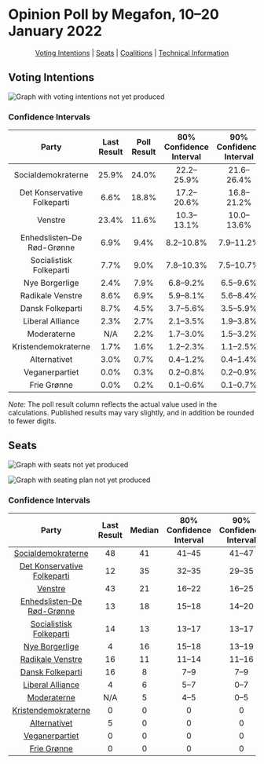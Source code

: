 # Opinion Poll by Megafon, 10–20 January 2022

<p align="center"><a href="#voting-intentions">Voting Intentions</a> | <a href="#seats">Seats</a> | <a href="#coalitions">Coalitions</a> | <a href="#technical-information">Technical Information</a></p>

## Voting Intentions

![Graph with voting intentions not yet produced](2022-01-20-Megafon.png "Voting Intentions")

### Confidence Intervals

| Party | Last Result | Poll Result | 80% Confidence Interval | 90% Confidence Interval | 95% Confidence Interval | 99% Confidence Interval |
|:-----:|:-----------:|:-----------:|:-----------------------:|:-----------------------:|:-----------------------:|:-----------------------:|
| Socialdemokraterne | 25.9% | 24.0% | 22.2–25.9% |21.6–26.4% |21.2–26.9% |20.4–27.9% |
| Det Konservative Folkeparti | 6.6% | 18.8% | 17.2–20.6% |16.8–21.2% |16.4–21.6% |15.6–22.5% |
| Venstre | 23.4% | 11.6% | 10.3–13.1% |10.0–13.6% |9.6–13.9% |9.1–14.7% |
| Enhedslisten–De Rød-Grønne | 6.9% | 9.4% | 8.2–10.8% |7.9–11.2% |7.6–11.6% |7.1–12.3% |
| Socialistisk Folkeparti | 7.7% | 9.0% | 7.8–10.3% |7.5–10.7% |7.2–11.1% |6.7–11.8% |
| Nye Borgerlige | 2.4% | 7.9% | 6.8–9.2% |6.5–9.6% |6.3–9.9% |5.8–10.6% |
| Radikale Venstre | 8.6% | 6.9% | 5.9–8.1% |5.6–8.4% |5.3–8.8% |4.9–9.4% |
| Dansk Folkeparti | 8.7% | 4.5% | 3.7–5.6% |3.5–5.9% |3.3–6.1% |3.0–6.7% |
| Liberal Alliance | 2.3% | 2.7% | 2.1–3.5% |1.9–3.8% |1.8–4.0% |1.5–4.4% |
| Moderaterne | N/A | 2.2% | 1.7–3.0% |1.5–3.2% |1.4–3.4% |1.2–3.9% |
| Kristendemokraterne | 1.7% | 1.6% | 1.2–2.3% |1.1–2.5% |1.0–2.7% |0.8–3.1% |
| Alternativet | 3.0% | 0.7% | 0.4–1.2% |0.4–1.4% |0.3–1.5% |0.2–1.8% |
| Veganerpartiet | 0.0% | 0.3% | 0.2–0.8% |0.2–0.9% |0.1–1.0% |0.1–1.3% |
| Frie Grønne | 0.0% | 0.2% | 0.1–0.6% |0.1–0.7% |0.1–0.8% |0.0–1.1% |

*Note:* The poll result column reflects the actual value used in the calculations. Published results may vary slightly, and in addition be rounded to fewer digits.

## Seats

![Graph with seats not yet produced](2022-01-20-Megafon-seats.png "Seats")

![Graph with seating plan not yet produced](2022-01-20-Megafon-seating-plan.png "Seating Plan")

### Confidence Intervals

| Party | Last Result | Median | 80% Confidence Interval | 90% Confidence Interval | 95% Confidence Interval | 99% Confidence Interval |
|:-----:|:-----------:|:------:|:-----------------------:|:-----------------------:|:-----------------------:|:-----------------------:|
| <a href="#socialdemokraterne">Socialdemokraterne</a> | 48 | 41 | 41–45 |41–47 |40–47 |37–49 |
| <a href="#det-konservative-folkeparti">Det Konservative Folkeparti</a> | 12 | 35 | 32–35 |29–35 |29–37 |28–42 |
| <a href="#venstre">Venstre</a> | 43 | 21 | 16–22 |16–25 |16–25 |16–25 |
| <a href="#enhedslisten–de-rød-grønne">Enhedslisten–De Rød-Grønne</a> | 13 | 18 | 15–18 |14–20 |14–20 |12–22 |
| <a href="#socialistisk-folkeparti">Socialistisk Folkeparti</a> | 14 | 13 | 13–17 |13–17 |13–19 |13–20 |
| <a href="#nye-borgerlige">Nye Borgerlige</a> | 4 | 16 | 15–18 |13–19 |11–19 |11–19 |
| <a href="#radikale-venstre">Radikale Venstre</a> | 16 | 11 | 11–14 |11–16 |11–16 |9–16 |
| <a href="#dansk-folkeparti">Dansk Folkeparti</a> | 16 | 8 | 7–9 |7–9 |7–9 |6–11 |
| <a href="#liberal-alliance">Liberal Alliance</a> | 4 | 6 | 5–7 |0–7 |0–7 |0–7 |
| <a href="#moderaterne">Moderaterne</a> | N/A | 5 | 4–5 |0–5 |0–7 |0–7 |
| <a href="#kristendemokraterne">Kristendemokraterne</a> | 0 | 0 | 0 |0 |0–4 |0–6 |
| <a href="#alternativet">Alternativet</a> | 5 | 0 | 0 |0 |0 |0 |
| <a href="#veganerpartiet">Veganerpartiet</a> | 0 | 0 | 0 |0 |0 |0 |
| <a href="#frie-grønne">Frie Grønne</a> | 0 | 0 | 0 |0 |0 |0 |

